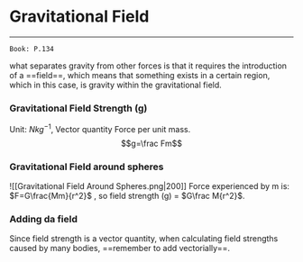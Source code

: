 # Gravitational Field
---
```ad-Resources
Book: P.134
```
what separates gravity from other forces is that it requires the introduction of a ==field==, which means that something exists in a certain region, which in this case, is gravity within the gravitational field.

### Gravitational Field Strength (g)
Unit: $N kg^{-1}$, Vector quantity
Force per unit mass.
$$g=\frac Fm$$
### Gravitational Field around spheres
![[Gravitational Field Around Spheres.png|200]]
Force experienced by m is: $F=G\frac{Mm}{r^2}$ , so field strength (g) = $G\frac M{r^2}$.

### Adding da field
Since field strength is a vector quantity, when calculating field strengths caused by many bodies, ==remember to add vectorially==. 